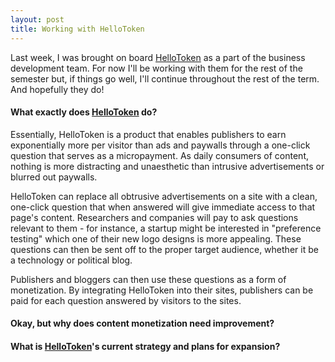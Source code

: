 ```yaml
---
layout: post
title: Working with HelloToken
---
```


Last week, I  was brought on board [HelloToken](http://www.hellotoken.com) as a part of the business development team. For now I'll be working with them for the rest of the semester but, if things go well, I'll continue throughout the rest of the term. And hopefully they do! 

#### What exactly does [HelloToken](http://www.hellotoken.com) do?

Essentially, HelloToken is a product that enables publishers to earn exponentially more per visitor than ads and paywalls through a one-click question that serves as a micropayment. As daily consumers of content, nothing is more distracting and unaesthetic than intrusive advertisements or blurred out paywalls.

HelloToken can replace all obtrusive advertisements on a site with a clean, one-click question that when answered will give immediate access to that page's content. Researchers and companies will pay to ask questions relevant to them - for instance, a startup might be interested in "preference testing" which one of their new logo designs is more appealing. These questions can then be sent off to the proper target audience, whether it be a technology or political blog.

Publishers and bloggers can then use these questions as a form of monetization. By integrating HelloToken into their sites, publishers can be paid for each question answered by visitors to the sites. 

#### Okay, but why does content monetization need improvement?

#### What is [HelloToken](http://www.hellotoken.com)'s current strategy and plans for expansion?  